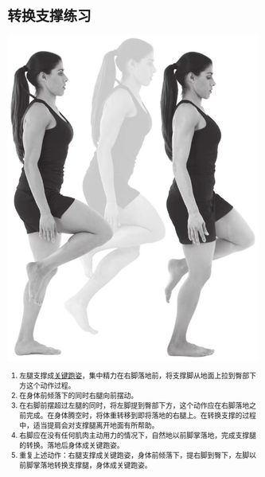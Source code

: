 # 转换支撑练习
![5251705720321_.pic](assets/5251705720321_.pic.jpg)

1. 左腿支撑成[关键跑姿](../技术动作/关键跑姿.md)，集中精力在右脚落地前，将支撑脚从地面上拉到臀部下方这个动作过程。
2. 在身体前倾落下的同时右腿向前摆动。
3. 在右脚前摆超过左腿的同时，将左脚提到臀部下方，这个动作应在右脚落地之前完成。在身体腾空时，将体重转移到即将落地的右腿上。在转换支撑的过程中，适当提肩会对支撑腿离开地面有所帮助。
4. 右脚应在没有任何肌肉主动用力的情况下，自然地以前脚掌落地，完成支撑腿的转换。落地后身体成关键跑姿。
5. 重复上述动作：右腿支撑成关键跑姿，身体前倾落下，提右脚到臀下，左脚以前脚掌落地转换支撑腿，身体成关键跑姿。
